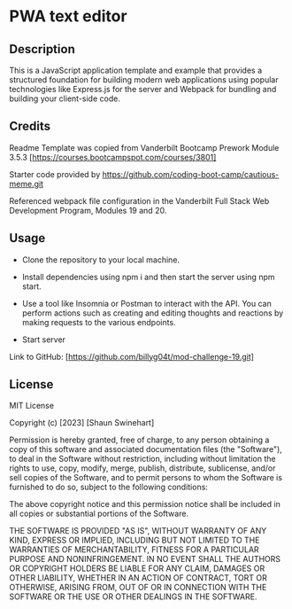 # PWA text editor


## Description

This is a JavaScript application template and example that provides a structured foundation for building modern web applications using popular technologies like Express.js for the server and Webpack for bundling and building your client-side code.

## Credits

Readme Template was copied from Vanderbilt Bootcamp Prework Module 3.5.3
[https://courses.bootcampspot.com/courses/3801]

Starter code provided by https://github.com/coding-boot-camp/cautious-meme.git

Referenced webpack file configuration in the Vanderbilt Full Stack Web Development Program, Modules 19 and 20.
## Usage

- Clone the repository to your local machine.

- Install dependencies using npm i and then start the server using npm start.

- Use a tool like Insomnia or Postman to interact with the API. You can perform actions such as creating and editing thoughts and reactions by making requests to the various endpoints.

- Start server

Link to GitHub:
[https://github.com/billyg04t/mod-challenge-19.git]


## License


MIT License
 
Copyright (c) [2023] [Shaun Swinehart]

Permission is hereby granted, free of charge, to any person obtaining a copy
of this software and associated documentation files (the "Software"), to deal
in the Software without restriction, including without limitation the rights
to use, copy, modify, merge, publish, distribute, sublicense, and/or sell
copies of the Software, and to permit persons to whom the Software is
furnished to do so, subject to the following conditions:

The above copyright notice and this permission notice shall be included in all
copies or substantial portions of the Software.

THE SOFTWARE IS PROVIDED "AS IS", WITHOUT WARRANTY OF ANY KIND, EXPRESS OR
IMPLIED, INCLUDING BUT NOT LIMITED TO THE WARRANTIES OF MERCHANTABILITY,
FITNESS FOR A PARTICULAR PURPOSE AND NONINFRINGEMENT. IN NO EVENT SHALL THE
AUTHORS OR COPYRIGHT HOLDERS BE LIABLE FOR ANY CLAIM, DAMAGES OR OTHER
LIABILITY, WHETHER IN AN ACTION OF CONTRACT, TORT OR OTHERWISE, ARISING FROM,
OUT OF OR IN CONNECTION WITH THE SOFTWARE OR THE USE OR OTHER DEALINGS IN THE
SOFTWARE.